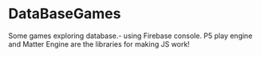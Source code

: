 # DataBaseGames
Some games exploring database.- using Firebase console. 
P5 play engine and Matter Engine are the libraries for making JS work!
